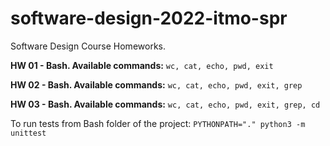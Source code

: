 # software-design-2022-itmo-spr
Software Design Course Homeworks.

**HW 01 - Bash. Available commands:** ```wc, cat, echo, pwd, exit```

**HW 02 - Bash. Available commands:** ```wc, cat, echo, pwd, exit, grep```

**HW 03 - Bash. Available commands:** ```wc, cat, echo, pwd, exit, grep, cd``` 

To run tests from Bash folder of the project: ```PYTHONPATH="." python3 -m unittest```

